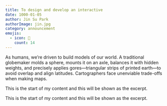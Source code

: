 ```yaml
---
title: To design and develop an interactive
date: 1000-01-05
author: Jin Su Park
authorImage: jin.jpg
category: announcement
emojis:
  - icon: 🚀
    count: 14
---
```


As humans, we’re driven to build models of our world. A traditional globemaker molds a sphere, mounts it on an axle, balances it with hidden weights, and precisely applies gores—triangular strips of printed earth—to avoid overlap and align latitudes. Cartographers face unenviable trade-offs when making maps.

This is the start of my content and this will be shown as the excerpt.

<!-- excerpt -->



This is the start of my content and this will be shown as the excerpt.